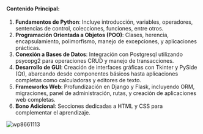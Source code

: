 
#### Contenido Principal:
1. **Fundamentos de Python**: Incluye introducción, variables, operadores, sentencias de control, colecciones, funciones, entre otros.
2. **Programación Orientada a Objetos (POO)**: Clases, herencia, encapsulamiento, polimorfismo, manejo de excepciones, y aplicaciones prácticas.
3. **Conexión a Bases de Datos**: Integración con Postgresql utilizando psycopg2 para operaciones CRUD y manejo de transacciones.
4. **Desarrollo de GUI**: Creación de interfaces gráficas con Tkinter y PySide (Qt), abarcando desde componentes básicos hasta aplicaciones completas como calculadoras y editores de texto.
5. **Frameworks Web**: Profundización en Django y Flask, incluyendo ORM, migraciones, panel de administración, rutas, y creación de aplicaciones web completas.
6. **Bono Adicional**: Secciones dedicadas a HTML y CSS para complementar el aprendizaje.




![wp8661113](https://github.com/Maynh/Universidad-de-Python-Curso/assets/111921764/6c9c7066-ef0c-4427-bcb0-7365d5407c54)
